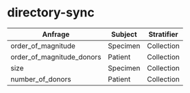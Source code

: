 # directory-sync
| Anfrage | Subject | Stratifier |
|--|--|--|
| order_of_magnitude | Specimen | Collection |
| order_of_magnitude_donors | Patient | Collection |
| size |  Specimen | Collection |
| number_of_donors | Patient | Collection |
